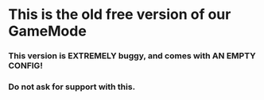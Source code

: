 # This is the old free version of our GameMode

### This version is EXTREMELY buggy, and comes with AN EMPTY CONFIG!
### Do not ask for support with this.
